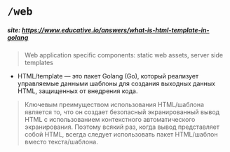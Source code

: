 # `/web`
##### site: https://www.educative.io/answers/what-is-html-template-in-golang


>Web application specific components: static web assets, server side templates

* HTML/template — это пакет Golang (Go), который реализует управляемые данными шаблоны для создания выходных данных HTML, защищенных от внедрения кода.

> Ключевым преимуществом использования HTML/шаблона является то, что он создает безопасный экранированный вывод HTML с использованием контекстного автоматического экранирования. Поэтому всякий раз, когда вывод представляет собой HTML, всегда следует использовать пакет HTML/шаблон вместо текста/шаблона.

